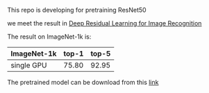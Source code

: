 This repo is developing for pretraining ResNet50

we meet the result in [Deep Residual Learning for Image Recognition](https://arxiv.org/abs/1512.03385)

The result on ImageNet-1k is:

|ImageNet-1k|top-1 | top-5|
|---        |---   |---   |
|   single GPU        |75.80 |92.95 |

The pretrained model can be download from this [link](https://drive.google.com/file/d/1IUXl5O4r7LvmDAZ0D_9M4WApE47T0C3c/view?usp=sharing)
